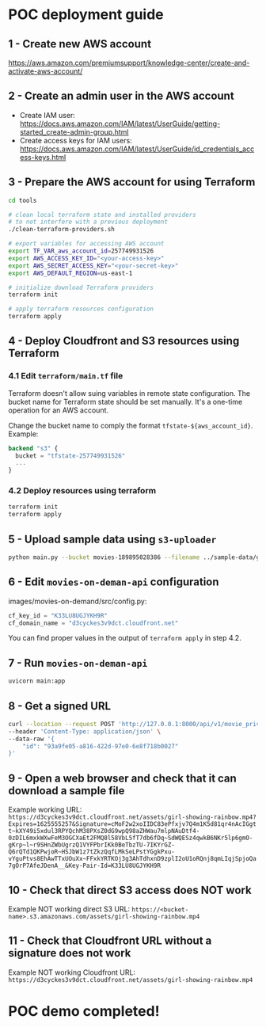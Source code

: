 # POC deployment guide

## 1 - Create new AWS account
https://aws.amazon.com/premiumsupport/knowledge-center/create-and-activate-aws-account/

## 2 - Create an admin user in the AWS account
- Create IAM user: https://docs.aws.amazon.com/IAM/latest/UserGuide/getting-started_create-admin-group.html
- Create access keys for IAM users: https://docs.aws.amazon.com/IAM/latest/UserGuide/id_credentials_access-keys.html
## 3 - Prepare the AWS account for using Terraform

```bash
cd tools

# clean local terraform state and installed providers 
# to not interfere with a previous deployment
./clean-terraform-providers.sh

# export variables for accessing AWS account
export TF_VAR_aws_account_id=257749931526
export AWS_ACCESS_KEY_ID="<your-access-key>"
export AWS_SECRET_ACCESS_KEY="<your-secret-key>"
export AWS_DEFAULT_REGION=us-east-1

# initialize download Terraform providers
terraform init

# apply terraform resources configuration
terraform apply
```

## 4 - Deploy Cloudfront and S3 resources using Terraform

### 4.1 Edit `terraform/main.tf` file
Terraform doesn't allow suing variables in remote state configuration. 
The bucket name for Terraform state should be set manually. It's a one-time operation for an AWS account.

Change the bucket name to comply the format `tfstate-${aws_account_id}`. Example:

```terraform
backend "s3" {
  bucket = "tfstate-257749931526"
  ...
}
```
### 4.2 Deploy resources using terraform
```bash
terraform init
terraform apply
```

## 5 - Upload sample data using `s3-uploader`
```bash
python main.py --bucket movies-189895028386 --filename ../sample-data/girl-showing-rainbow.mp4 --folder assets01
```

## 6 - Edit `movies-on-deman-api` configuration
images/movies-on-demand/src/config.py:
```python
cf_key_id = "K33LU8UGJYKH9R"
cf_domain_name = "d3cyckes3v9dct.cloudfront.net"
```
You can find proper values in the output of `terraform apply` in step 4.2.

## 7 - Run `movies-on-deman-api`
```bash
uvicorn main:app
```

## 8 - Get a signed URL
```bash
curl --location --request POST 'http://127.0.0.1:8000/api/v1/movie_private_link' \
--header 'Content-Type: application/json' \
--data-raw '{
    "id": "93a9fe05-a816-422d-97e0-6e8f718b0027"
}'
```

## 9 - Open a web browser and check that it can download a sample file
Example working URL:
`https://d3cyckes3v9dct.cloudfront.net/assets/girl-showing-rainbow.mp4?Expires=1625555257&Signature=cMoF2w2xoIIDC83ePfxjv7Q4m1K5d81qr4nAcIGgtt~kXY49i5xdul3RPYQchM38PXsZ0dG9wpQ98aZHWau7mlpNAuDtf4-0zDIL6mxkWXwFeM3OGCXaEt2FMQ8l58VbL5fT7db6fDq~SdWQESz4qwkB6NKr5lp6gmO-gKrp~l~r9SHnZWbUgrzQ1VYFPbrIKk0BeTbzTU-7IKYrGZ-Q6rQTd1QKPwjoR~HSJbW1z7tZkzQqfLMkSeLPstYGgkPxu-vYguPtvs8EhAwTTxUOuXx~FFxkYRTKOj3g3AhTdhxnD9zplI2oU1oRQnj8qmLIqjSpjoQa7gOrP7AfeJDenA__&Key-Pair-Id=K33LU8UGJYKH9R`

## 10 - Check that direct S3 access does NOT work
Example NOT working direct S3 URL:
`https://<bucket-name>.s3.amazonaws.com/assets/girl-showing-rainbow.mp4`

## 11 - Check that Cloudfront URL without a signature does not work
Example NOT working Cloudfront URL:
`https://d3cyckes3v9dct.cloudfront.net/assets/girl-showing-rainbow.mp4`

# POC demo completed!